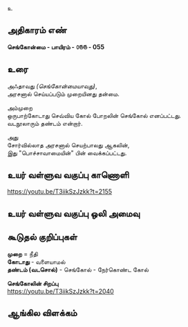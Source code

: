 உ


## அதிகாரம் எண்

**செங்கோன்மை - பாயிரம் - ௦௫௫ - 055**

## உரை

அஃதாவது _(செங்கோன்மையாவது)_,  
அரசனால் செய்யப்படும் முறையினது தன்மை.  

அம்முறை  
ஒருபாற்கோடாது செவ்விய கோல் போறலின் செங்கோல் எனப்பட்டது.  
வடநூலாரும் தண்டம் என்றார்.  

அது  
சோர்வில்லாத அரசனால் செயற்பாலது ஆகலின்,  
இது "பொச்சாவாமையின்" பின் வைக்கப்பட்டது.

## உயர் வள்ளுவ வகுப்பு காணொளி

https://youtu.be/T3iikSzJzkk?t=2155

## உயர் வள்ளுவ வகுப்பு ஒலி அமைவு 


## கூடுதல் குறிப்புகள்

**முறை** = நீதி  
**கோடாது** - வளையாமல்  
**தண்டம் (வடசொல்)** - செங்கோல் - நேர்கொண்ட கோல்

**செங்கோலின் சிறப்பு**  
https://youtu.be/T3iikSzJzkk?t=2040

## ஆங்கில விளக்கம்

